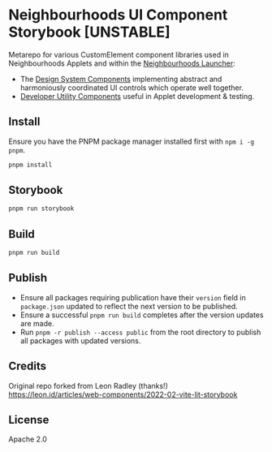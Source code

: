 # Neighbourhoods UI Component Storybook [UNSTABLE]

Metarepo for various CustomElement component libraries used in Neighbourhoods Applets and within the [Neighbourhoods Launcher](https://github.com/neighbour-hoods/nh-launcher/):

- The [Design System Components](src/design-system) implementing abstract and harmoniously coordinated UI controls which operate well together.
- [Developer Utility Components](src/dev-util) useful in Applet development & testing.

## Install

Ensure you have the PNPM package manager installed first with `npm i -g pnpm`.

```bash
pnpm install
```

## Storybook

```bash
pnpm run storybook
```

## Build

```bash
pnpm run build
```

## Publish

- Ensure all packages requiring publication have their `version` field in `package.json` updated to reflect the next version to be published.
- Ensure a successful `pnpm run build` completes after the version updates are made.
- Run `pnpm -r publish --access public` from the root directory to publish all packages with updated versions.

## Credits

Original repo forked from Leon Radley (thanks!)  
https://leon.id/articles/web-components/2022-02-vite-lit-storybook

## License

Apache 2.0

